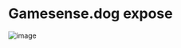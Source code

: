 # Gamesense.dog expose

![image]([https://cdn.discordapp.com/attachments/1119218905584504843/1131233469570240552/image.png](https://cdn3.emoji.gg/emojis/9550-idk.png))

